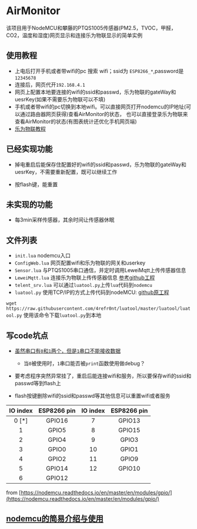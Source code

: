 # AirMonitor
该项目用于NodeMCU和攀藤的PTQS1005传感器(PM2.5，TVOC，甲醛，CO2，温度和湿度)网页显示和连接乐为物联显示的简单实例


## 使用教程

- 上电后打开手机或者带wifi的pc 搜索 wifi；ssid为 `ESP8266_*`,password是`12345678`
- 连接后，网页代开`192.168.4.1` 
- 网页上配置本地要连接的wifi的ssid和passwd，乐为物联的gateWay和uesrKey(如果不需要乐为物联可以不填)
- 手机或者带wifi的pc切换到本地wifi。可以直接网页打开nodemcu的IP地址(可以通过路由器网页获得)查看AirMonitor的状态， 也可以直接登录乐为物联来查看AirMonitor的状态(有图表统计还优化手机网页端)
- [乐为物联教程](https://www.kancloud.cn/lewei50/lewei50-usermanual/380598)


## 已经实现功能

- 掉电重启后能保存住配置好的wifi的ssid和passwd，乐为物联的gateWay和uesrKey，不需要重新配置，既可以继续工作   

- 按flash键，能重置

## 未实现的功能


- 每3min采样传感器，其余时间让传感器休眠

## 文件列表

- `init.lua`  nodemcu入口
- `ConfigWeb.lua` 网页配置wifi和乐为物联的网关和userkey
- `Sensor.lua` 与PTQS1005串口通信，并定时调用LeweiMqtt上传传感器信息
- `LeweiMqtt.lua`  连接乐为物联上传传感器信息 [参考github工程](https://github.com/lewei50/NodeMCU-AirMonitor) 
- `telent_srv.lua` 可以通过`luatool.py`上传`lua`代码到`nodemcu`
- `luatool.py` 使用TCP/IP的方式上传代码到nodeMCU: [github原工程](https://github.com/4refr0nt/luatool)   

`wget https://raw.githubusercontent.com/4refr0nt/luatool/master/luatool/luatool.py` 使用该命令下载`luatool.py`到本地


## 写code坑点
- [虽然串口有`0`和`1`两个，但是`1`串口不能接收数据](https://nodemcu.readthedocs.io/en/master/en/modules/uart/#uartsetup)
    - 当`0`被使用时，`1`串口能否被`print`函数使用做debug？

- 要考虑程序突然异常挂了，重启后能连接wifi和服务，所以要保存wifi的ssid和passwd等到flash上

- flash按键删除wifi的ssid和passwd等其他信息可以重置wifi或者服务

| IO index |	ESP8266 pin	| IO index |	ESP8266 pin |
| :---:| :---:| :---:| :---:| 
|0 [*] | GPIO16	 | 7	 | GPIO13 | 
|1	|GPIO5	|8	|GPIO15|
|2	|GPIO4	|9	|GPIO3|
|3	|GPIO0	|10	|GPIO1|
|4	|GPIO2	|11	|GPIO9|
|5	|GPIO14	|12	|GPIO10|
|6	|GPIO12	|   |    |	

from [https://nodemcu.readthedocs.io/en/master/en/modules/gpio/](https://nodemcu.readthedocs.io/en/master/en/modules/gpio/)


## [nodemcu的简易介绍与使用](https://xiaohaoliang.github.io/2018/01/29/nodemcu%E5%B0%9D%E8%AF%95/)

